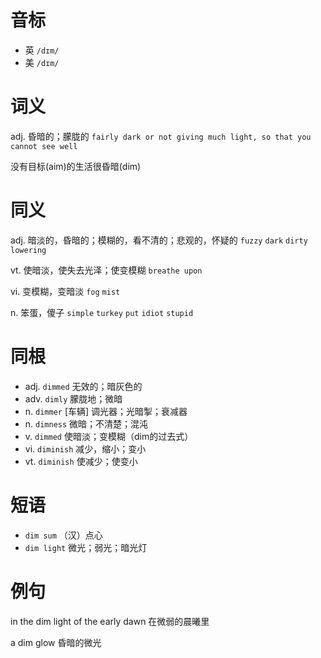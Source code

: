 # 音标

- 英 `/dɪm/`
- 美 `/dɪm/`

# 词义

adj. 昏暗的；朦胧的
`fairly dark or not giving much light, so that you cannot see well`



没有目标(aim)的生活很昏暗(dim)

# 同义

adj. 暗淡的，昏暗的；模糊的，看不清的；悲观的，怀疑的
`fuzzy` `dark` `dirty` `lowering`

vt. 使暗淡，使失去光泽；使变模糊
`breathe upon`

vi. 变模糊，变暗淡
`fog` `mist`

n. 笨蛋，傻子
`simple` `turkey` `put` `idiot` `stupid`

# 同根

- adj. `dimmed` 无效的；暗灰色的
- adv. `dimly` 朦胧地；微暗
- n. `dimmer` [车辆] 调光器；光暗掣；衰减器
- n. `dimness` 微暗；不清楚；混沌
- v. `dimmed` 使暗淡；变模糊（dim的过去式）
- vi. `diminish` 减少，缩小；变小
- vt. `diminish` 使减少；使变小

# 短语

- `dim sum` （汉）点心
- `dim light` 微光；弱光；暗光灯

# 例句

in the dim light of the early dawn
在微弱的晨曦里

a dim glow
昏暗的微光


